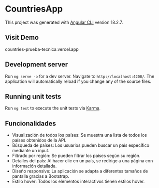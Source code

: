 # CountriesApp

This project was generated with [Angular CLI](https://github.com/angular/angular-cli) version 18.2.7.

## Visit Demo

countries-prueba-tecnica.vercel.app

## Development server

Run `ng serve -o` for a dev server. Navigate to `http://localhost:4200/`. The application will automatically reload if you change any of the source files.

## Running unit tests

Run `ng test` to execute the unit tests via [Karma](https://karma-runner.github.io).

## Funcionalidades

- Visualización de todos los países: Se muestra una lista de todos los países obtenidos de la API.
- Búsqueda de países: Los usuarios pueden buscar un país específico mediante un input.
- Filtrado por región: Se pueden filtrar los países según su región.
- Detalles del país: Al hacer clic en un país, se redirige a una página con información detallada.
- Diseño responsive: La aplicación se adapta a diferentes tamaños de pantalla gracias a Bootstrap.
- Estilo hover: Todos los elementos interactivos tienen estilos hover.
